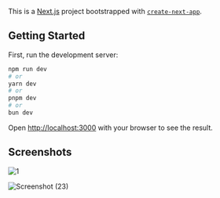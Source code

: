 This is a [Next.js](https://nextjs.org/) project bootstrapped with [`create-next-app`](https://github.com/vercel/next.js/tree/canary/packages/create-next-app).

## Getting Started

First, run the development server:

```bash
npm run dev
# or
yarn dev
# or
pnpm dev
# or
bun dev
```

Open [http://localhost:3000](http://localhost:3000) with your browser to see the result.

## Screenshots

![1](https://github.com/Sarfaraz-ul-Haq/learnNext.js/assets/146339860/4c865afa-1dd2-42fc-b92a-3e010016f491)

![Screenshot (23)](https://github.com/Sarfaraz-ul-Haq/learnNext.js/assets/146339860/750e5f03-b59b-4b18-a5b9-4c5316f17381)
